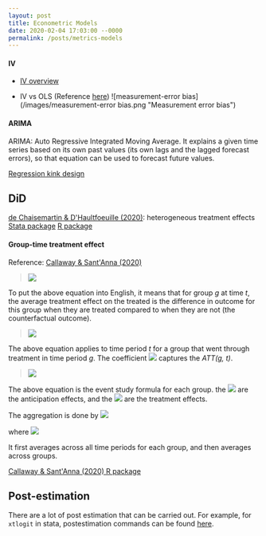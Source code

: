 ```yaml
---
layout: post
title: Econometric Models
date: 2020-02-04 17:03:00 --0000
permalink: /posts/metrics-models
---
```


#### IV
- [IV overview](http://web.uvic.ca/~hschuetz/econ499/iv.pdf)

- IV vs OLS (Reference [here](https://donskerclass.github.io/EconometricsII/MoreIV.html))
![measurement-error bias](/images/measurement-error bias.png "Measurement error bias")



#### ARIMA
ARIMA: Auto Regressive Integrated Moving Average. It explains a given time series based on its own past values (its own lags and the lagged forecast errors), so that equation can be used to forecast future values.

[Regression kink design](https://blogs.worldbank.org/impactevaluations/tools-trade-regression-kink-design)

## DiD

[de Chaisemartin & D'Haultfoeuille (2020)](https://arxiv.org/pdf/1803.08807.pdf): heterogeneous treatment effects
[Stata package](https://www.openicpsr.org/openicpsr/project/118363/version/V2/view?flag=follow&pageSelected=0&pageSize=10&sortOrder=(?title)&sortAsc=true)
[R package](https://cran.r-project.org/web/packages/TwoWayFEWeights/TwoWayFEWeights.pdf)

#### Group-time treatment effect

Reference: [Callaway & Sant'Anna (2020)](https://arxiv.org/abs/1803.09015)

> <img src="https://render.githubusercontent.com/render/math?math=ATT(g,t) = \mathbf{E}_{g}[Y_t(g) - Y_t(0)|G_g=1]">

To put the above equation into English, it means that for group *g* at time *t*, the average treatment effect on the treated is the difference in outcome for this group when they are treated compared to when they are not (the counterfactual outcome).  

> <img src="https://render.githubusercontent.com/render/math?math=Y = \alpha^{g,t}_1 %2B \alpha^{g,t}_2 \cdot G_g %2B \alpha^{g,t}_3 \cdot 1\{T = t\} %2B \beta^{g,t} \cdot (G_g \times 1\{T = t\}) %2B \gamma \cdot X %2B \epsilon^{g,t}">

The above equation applies to time period *t* for a group that went through treatment in time period *g*. The coefficient <img src="https://render.githubusercontent.com/render/math?math=\beta^{g,t}"> captures the *ATT(g, t)*.

> <img src="https://render.githubusercontent.com/render/math?math=Y_{i,t} = \alpha_t %2B \alpha_g %2B \sum^{-2}_{e=-K} \delta^{anticip}_{e} \cdot D^e_{i,t} %2B \sum_{e=0}^{L} \beta_e \cdot D^{e}_{i,t} %2B \nu_{i,t}">

The above equation is the event study formula for each group. the <img src="https://render.githubusercontent.com/render/math?math=\delta"> are the anticipation effects, and the <img src="https://render.githubusercontent.com/render/math?math=\beta"> are the treatment effects.

The aggregation is done by <img src="https://render.githubusercontent.com/render/math?math=\theta^O_{sel} = \sum_{g \in \mathcal{G}} \theta_{sel}(g) P(G = g|G \leq \Tau)">

where <img src="https://render.githubusercontent.com/render/math?math=\theta_{sel}(g) = \frac{1}{\Tau - g %2B 1} \sum_{t=g}^{\Tau} ATT(g,t)">

It first averages across all time periods for each group, and then averages across groups.

[Callaway & Sant'Anna (2020) R package](https://bcallaway11.github.io/did/)


## Post-estimation
There are a lot of post estimation that can be carried out. For example, for `xtlogit` in stata, postestimation commands can be found [here](https://www.stata.com/manuals/xtxtlogitpostestimation.pdf).
